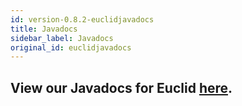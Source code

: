 ```yaml
---
id: version-0.8.2-euclidjavadocs
title: Javadocs
sidebar_label: Javadocs
original_id: euclidjavadocs
---
```


## View our Javadocs for Euclid [here](https://ihmcroboticsdocs.github.io/euclid/javadocs/overview-summary.html).
